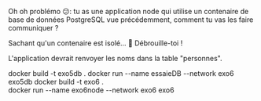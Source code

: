 Oh oh problémo 😕: tu as une application node qui utilise un contenaire de base de données PostgreSQL vue précédemment, comment tu vas les faire communiquer ? 

Sachant qu'un contenaire est isolé... 🤔 Débrouille-toi !

 L'application devrait renvoyer les noms dans la table "personnes".

 docker build -t exo5db .
 docker run --name essaieDB --network exo6 exo5db
 docker build -t exo6 .  
 docker run --name exo6node --network exo6 exo6